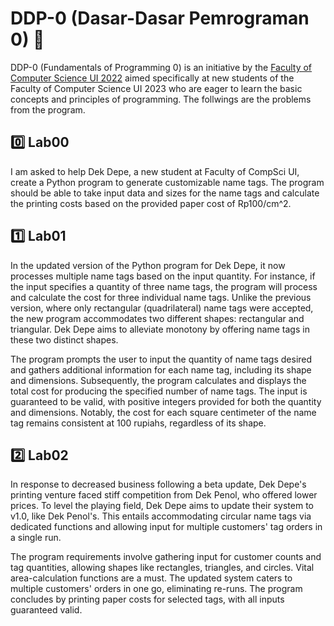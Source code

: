 
# DDP-0 (Dasar-Dasar Pemrograman 0) 🤖
DDP-0 (Fundamentals of Programming 0) is an initiative by the [Faculty of Computer Science UI 2022](https://www.instagram.com/anak_apollo/) aimed specifically at new students of the Faculty of Computer Science UI 2023 who are eager to learn the basic concepts and principles of programming. The follwings are the problems from the program.

## 0️⃣ Lab00
I am asked to help Dek Depe, a new student at Faculty of CompSci UI, create a Python program to generate customizable name tags. The program should be able to take input data and sizes for the name tags and calculate the printing costs based on the provided paper cost of Rp100/cm^2.

## 1️⃣ Lab01
In the updated version of the Python program for Dek Depe, it now processes multiple name tags based on the input quantity. For instance, if the input specifies a quantity of three name tags, the program will process and calculate the cost for three individual name tags. Unlike the previous version, where only rectangular (quadrilateral) name tags were accepted, the new program accommodates two different shapes: rectangular and triangular. Dek Depe aims to alleviate monotony by offering name tags in these two distinct shapes.

The program prompts the user to input the quantity of name tags desired and gathers additional information for each name tag, including its shape and dimensions. Subsequently, the program calculates and displays the total cost for producing the specified number of name tags. The input is guaranteed to be valid, with positive integers provided for both the quantity and dimensions. Notably, the cost for each square centimeter of the name tag remains consistent at 100 rupiahs, regardless of its shape.

## 2️⃣ Lab02
In response to decreased business following a beta update, Dek Depe's printing venture faced stiff competition from Dek Penol, who offered lower prices. To level the playing field, Dek Depe aims to update their system to v1.0, like Dek Penol's. This entails accommodating circular name tags via dedicated functions and allowing input for multiple customers' tag orders in a single run.

The program requirements involve gathering input for customer counts and tag quantities, allowing shapes like rectangles, triangles, and circles. Vital area-calculation functions are a must. The updated system caters to multiple customers' orders in one go, eliminating re-runs. The program concludes by printing paper costs for selected tags, with all inputs guaranteed valid.